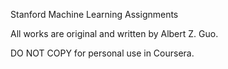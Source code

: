 Stanford Machine Learning Assignments <br />

All works are original and written by Albert Z. Guo. <br />

DO NOT COPY for personal use in Coursera.
